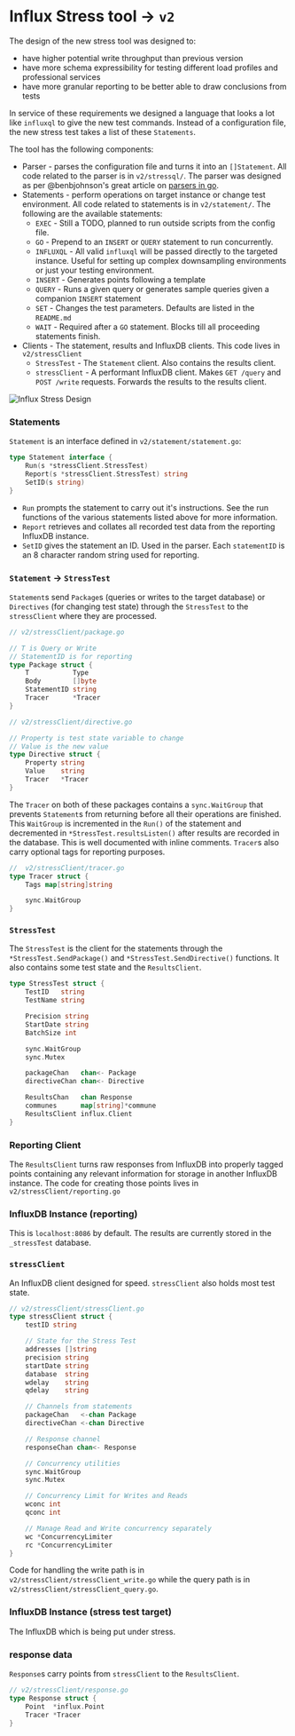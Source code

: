 # Influx Stress tool -> `v2`

The design of the new stress tool was designed to:
* have higher potential write throughput than previous version
* have more schema expressibility for testing different load profiles and professional services
* have more granular reporting to be better able to draw conclusions from tests 

In service of these requirements we designed a language that looks a lot like `influxql` to give the new test commands.  Instead of a configuration file, the new stress test takes a list of these `Statements`.  

The tool has the following components:
* Parser - parses the configuration file and turns it into an `[]Statement`. All code related to the parser is in `v2/stressql/`. The parser was designed as per @benbjohnson's great article on [parsers in go](https://blog.gopheracademy.com/advent-2014/parsers-lexers/).
* Statements - perform operations on target instance or change test environment. All code related to statements is in `v2/statement/`. The following are the available statements:
  - `EXEC` - Still a TODO, planned to run outside scripts from the config file.
  - `GO` - Prepend to an `INSERT` or `QUERY` statement to run concurrently.
  - `INFLUXQL` - All valid `influxql` will be passed directly to the targeted instance. Useful for setting up complex downsampling environments or just your testing environment.
  - `INSERT` - Generates points following a template
  - `QUERY` - Runs a given query or generates sample queries given a companion `INSERT` statement
  - `SET` - Changes the test parameters. Defaults are listed in the `README.md`
  - `WAIT` - Required after a `GO` statement. Blocks till all proceeding statements finish.
* Clients - The statement, results and InfluxDB clients. This code lives in `v2/stressClient`
  - `StressTest` - The `Statement` client. Also contains the results client.
  - `stressClient` - A performant InfluxDB client. Makes `GET /query` and `POST /write` requests. Forwards the results to the results client.
  
![Influx Stress Design](./influx_stress_v2.png)

### Statements

`Statement` is an interface defined in `v2/statement/statement.go`:
```go
type Statement interface {
	Run(s *stressClient.StressTest)
	Report(s *stressClient.StressTest) string
	SetID(s string)
}
```
* `Run` prompts the statement to carry out it's instructions. See the run functions of the various statements listed above for more information. 
* `Report` retrieves and collates all recorded test data from the reporting InfluxDB instance.
* `SetID` gives the statement an ID. Used in the parser. Each `statementID` is an 8 character random string used for reporting.

### `Statement` -> `StressTest`

`Statement`s send `Package`s (queries or writes to the target database) or `Directives` (for changing test state) through the `StressTest` to the `stressClient` where they are processed.
```go
// v2/stressClient/package.go

// T is Query or Write
// StatementID is for reporting
type Package struct {
	T           Type
	Body        []byte
	StatementID string
	Tracer      *Tracer
}

// v2/stressClient/directive.go

// Property is test state variable to change
// Value is the new value
type Directive struct {
	Property string
	Value    string
	Tracer   *Tracer
}
```

The `Tracer` on both of these packages contains a `sync.WaitGroup` that prevents `Statement`s from returning before all their operations are finished. This `WaitGroup` is incremented in the `Run()` of the statement and decremented in `*StressTest.resultsListen()` after results are recorded in the database. This is well documented with inline comments. `Tracer`s also carry optional tags for reporting purposes.

```go
//  v2/stressClient/tracer.go
type Tracer struct {
	Tags map[string]string

	sync.WaitGroup
}
```

### `StressTest`

The `StressTest` is the client for the statements through the `*StressTest.SendPackage()` and `*StressTest.SendDirective()` functions. It also contains some test state and the `ResultsClient`. 

```go
type StressTest struct {
	TestID   string
	TestName string

	Precision string
	StartDate string
	BatchSize int

	sync.WaitGroup
	sync.Mutex

	packageChan   chan<- Package
	directiveChan chan<- Directive

	ResultsChan   chan Response
	communes      map[string]*commune
	ResultsClient influx.Client
}
```

### Reporting Client

The `ResultsClient` turns raw responses from InfluxDB into properly tagged points containing any relevant information for storage in another InfluxDB instance. The code for creating those points lives in `v2/stressClient/reporting.go`

### InfluxDB Instance (reporting)

This is `localhost:8086` by default. The results are currently stored in the `_stressTest` database.

### `stressClient`

An InfluxDB client designed for speed. `stressClient` also holds most test state. 

```go
// v2/stressClient/stressClient.go
type stressClient struct {
	testID string

	// State for the Stress Test
	addresses []string
	precision string
	startDate string
	database  string
	wdelay    string
	qdelay    string

	// Channels from statements
	packageChan   <-chan Package
	directiveChan <-chan Directive

	// Response channel
	responseChan chan<- Response

	// Concurrency utilities
	sync.WaitGroup
	sync.Mutex

	// Concurrency Limit for Writes and Reads
	wconc int
	qconc int

	// Manage Read and Write concurrency separately
	wc *ConcurrencyLimiter
	rc *ConcurrencyLimiter
}
```
Code for handling the write path is in `v2/stressClient/stressClient_write.go` while the query path is in `v2/stressClient/stressClient_query.go`.

### InfluxDB Instance (stress test target)

The InfluxDB which is being put under stress.

### response data

`Response`s carry points from `stressClient` to the `ResultsClient`.

```go
// v2/stressClient/response.go
type Response struct {
	Point  *influx.Point
	Tracer *Tracer
}
```

